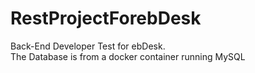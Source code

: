 # RestProjectForebDesk
Back-End Developer Test for ebDesk.\
The Database is from a docker container running MySQL

